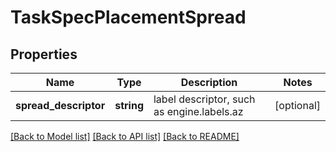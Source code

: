 # TaskSpecPlacementSpread

## Properties
Name | Type | Description | Notes
------------ | ------------- | ------------- | -------------
**spread_descriptor** | **string** | label descriptor, such as engine.labels.az | [optional] 

[[Back to Model list]](../README.md#documentation-for-models) [[Back to API list]](../README.md#documentation-for-api-endpoints) [[Back to README]](../README.md)


